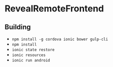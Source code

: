 # RevealRemoteFrontend
## Building
- `npm install -g cordova ionic bower gulp-cli`
- `npm install`
- `ionic state restore`
- `ionic resources`
- `ionic run android`